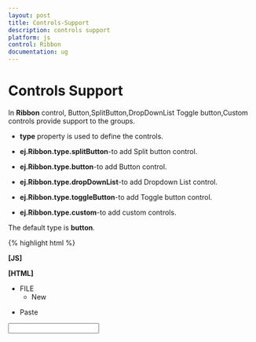 ```yaml
---
layout: post
title: Controls-Support
description: controls support
platform: js
control: Ribbon
documentation: ug
---
```


# Controls Support

In **Ribbon** control, Button,SplitButton,DropDownList Toggle button,Custom controls provide support to the groups.

* **type** property is used to define the controls.

* **ej.Ribbon.type.splitButton**-to add Split button control.

* **ej.Ribbon.type.button**-to add Button control.

* **ej.Ribbon.type.dropDownList**-to add Dropdown List control.

* **ej.Ribbon.type.toggleButton**-to add Toggle button control.

* **ej.Ribbon.type.custom**-to add custom controls.

The default type is **button**.

{% highlight html %}

**[JS]**

**[HTML]**
<!-- ... -->
<head>
</head>
<!-- ... -->
<body>
<div id="Ribbon"></div>
<ul id="menu">
<li><a>FILE</a>
<ul>
<li><a>New</a></li>
</ul>
</li>
</ul>
<ul id="split">
<li><span>Paste</span></li>
</ul>
<input id="fontcolor"/>
<script type="text/javascript">
var fontfamily = [{ value: 1, text: "Segoe UI" }, { value: 2, text: "Arial" }, { value: 3, text: "Times New Roman" }, { value: 4, text: "Tahoma" }, { value: 5, text: "Helvetica" }];
$(function () {
$("#Ribbon").ejRibbon({
width: 800,
applicationTab: { Type: "ApplicationMenu", itemID: "menu", menuSettings: { openOnClick: false } },
tabs: [
{
id: "home", text: "HOME", groups: [{
text: "SplitButton", alignType: ej.Ribbon.alignType.columns, content: [{
groups: [{
id: "paste",
text: "paste",
toolTip: "Paste",
type: ej.Ribbon.type.splitButton,
splitButtonSettings: {
contentType: ej.ContentType.ImageOnly,
targetID: "split",
prefixIcon: "e-ribbon e-ribbonpaste",
buttonMode: "dropdown",
arrowPosition:"bottom"
}
}],
defaults: {
type: ej.Ribbon.type.splitButton,
width: 50,
height: 70
}

}]
},
{
text: "Dropdown List", alignType: ej.Ribbon.alignType.rows, content: [{
groups: [{
id: "fontfamily",
toolTip: "Font",
type: ej.Ribbon.type.dropDownList,
dropdownSettings: {
dataSource: fontfamily,
value: "1",
width: 150
}
}]
}]
},
{
text: "Custom", alignType: ej.Ribbon.alignType.rows, content: [{
groups: [{
id: "fontcolor",
text: "Font Color",
toolTip: "Font Color",
type: ej.Ribbon.type.custom,
contentID: "fontcolor"
}]
}]
},
{
text: "Button", alignType: ej.Ribbon.alignType.rows, content: [{
groups: [{
id: "undo",
text: "Undo",
toolTip: "Undo",
buttonSettings: {
contentType: ej.ContentType.TextAndImage,
imagePosition: ej.ImagePosition.ImageTop,
prefixIcon: "e-ribbon e-undo",
click: "executeAction"
}
}],
defaults: {
type: ej.Ribbon.type.button,
width: 40,
height: 70
}
}]
},
{
text: "Toggle", alignType: ej.Ribbon.alignType.columns, content: [{
groups: [{
id: "bold",
toolTip: "Bold",
type: ej.Ribbon.type.toggleButton,
toggleButtonSettings: {
contentType: ej.ContentType.ImageOnly,
defaultText: "Bold",
activeText: "Bold",
defaultPrefixIcon: "e-ribbon bold",
activePrefixIcon: "e-ribbon bold",
click: "executeAction"
}
}],
defaults: {
width: 40,
height: 70
}
}]
}]
}],
create: "createControl",
});
});
function createControl(args) {
$("#fontcolor").ejColorPicker({ value: "#FFFF00", modelType: "palette", cssClass: "e-ribbon", toolIcon: "e-icon e-fontcoloricon"});
}

<style>
.e-ribbon .e-ribbonpaste:before {
content: "\e645";
font-size: 36px;
position: relative;
left: -9px;
top: -4px;
}

.e-ribbon .e-undo:before {
content: "\e736";
font-size: 28px;
position: relative;
left: -7px;
top: -4px;
}

.e-ribbon .bold:before {
content: "\e636";
}

.e-ribbon .e-fontcoloricon:before {
content: "\e632";
font-size: 15px;
position: relative;
right: 10px;
}</body>
<!-- ... -->


{% endhighlight %}

The following output is displayed as a result of the above code example.

{% include image.html url="/js/Ribbon/Concepts-and-Features/Controls-Support_images/Controls-Support_img1.png" Caption="Ribbon control with the default split button,button,dropdown list controls"%}

